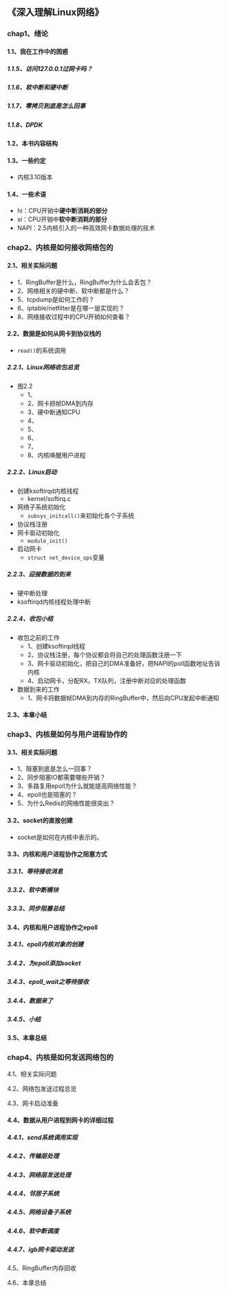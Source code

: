## 《深入理解Linux网络》

### chap1、绪论

#### 1.1、我在工作中的困惑

##### 1.1.5、访问127.0.0.1过网卡吗？

##### 1.1.6、软中断和硬中断

##### 1.1.7、零拷贝到底是怎么回事

##### 1.1.8、DPDK

#### 1.2、本书内容结构

#### 1.3、一些约定

+ 内核3.10版本

#### 1.4、一些术语

+ hi：CPU开销中**硬中断消耗的部分**
+ si：CPU开销中**软中断消耗的部分**
+ NAPI：2.5内核引入的一种高效网卡数据处理的技术

### chap2、内核是如何接收网络包的

#### 2.1、相关实际问题

+ 1、RingBuffer是什么，RingBuffer为什么会丢包？
+ 2、网络相关的硬中断、软中断都是什么？
+ 5、tcpdump是如何工作的？
+ 6、iptable/netfilter是在哪一层实现的？
+ 8、网络接收过程中的CPU开销如何查看？

#### 2.2、数据是如何从网卡到协议栈的

+ `read()`的系统调用

##### 2.2.1、Linux网络收包总览

+ 图2.2
  + 1、
  + 2、网卡把帧DMA到内存
  + 3、硬中断通知CPU
  + 4、
  + 5、
  + 6、
  + 7、
  + 8、内核唤醒用户进程

##### 2.2.2、Linux启动

+ 创建ksoftirqd内核线程
  + kernel/softirq.c
+ 网络子系统初始化
  + `subsys_initcall()`来初始化各个子系统
+ 协议栈注册
+ 网卡驱动初始化
  + `module_init()`
+ 启动网卡
  + `struct net_device_ops`变量

##### 2.2.3、迎接数据的到来

+ 硬中断处理
+ ksoftirqd内核线程处理中断

##### 2.2.4、收包小结

+ 收包之前的工作
  + 1、创建ksoftirqd线程
  + 2、协议栈注册，每个协议都会将自己的处理函数注册一下
  + 3、网卡驱动初始化，把自己的DMA准备好，把NAPI的poll函数地址告诉内核
  + 4、启动网卡，分配RX，TX队列，注册中断对应的处理函数
+ 数据到来的工作
  + 1、网卡将数据帧DMA到内存的RingBuffer中，然后向CPU发起中断通知

#### 2.3、本章小结

### chap3、内核是如何与用户进程协作的

#### 3.1、相关实际问题

+ 1、阻塞到底是怎么一回事？
+ 2、同步阻塞IO都需要哪些开销？
+ 3、多路复用epoll为什么就能提高网络性能？
+ 4、epoll也是阻塞的？
+ 5、为什么Redis的网络性能很突出？

#### 3.2、socket的直接创建

+ socket是如何在内核中表示的。

#### 3.3、内核和用户进程协作之阻塞方式

##### 3.3.1、等待接收消息

##### 3.3.2、软中断模块

##### 3.3.3、同步阻塞总结

#### 3.4、内核和用户进程协作之epoll

##### 3.4.1、epoll内核对象的创建

##### 3.4.2、为epoll添加socket

##### 3.4.3、epoll_wait之等待接收

##### 3.4.4、数据来了

##### 3.4.5、小结

#### 3.5、本章总结

### chap4、内核是如何发送网络包的

4.1、相关实际问题

4.2、网络包发送过程总览

4.3、网卡启动准备

#### 4.4、数据从用户进程到网卡的详细过程

##### 4.4.1、send系统调用实现

##### 4.4.2、传输层处理

##### 4.4.3、网络层发送处理

##### 4.4.4、邻居子系统

##### 4.4.5、网络设备子系统

##### 4.4.6、软中断调度

##### 4.4.7、igb网卡驱动发送

4.5、RingBuffer内存回收

4.6、本章总结